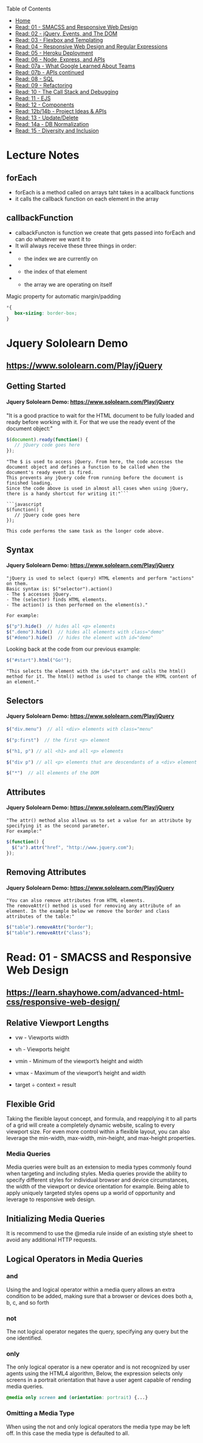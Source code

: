 Table of Contents
* [Home](https://nickmagruder.github.io/reading-notes/)
* [Read: 01 - SMACSS and Responsive Web Design](read_301-01.md)
* [Read: 02 - jQuery, Events, and The DOM](read_301-02.md)
* [Read: 03 - Flexbox and Templating](read_301-03.md)
* [Read: 04 - Responsive Web Design and Regular Expressions](read_301-04.md)
* [Read: 05 - Heroku Deployment](read_301-05.md)
* [Read: 06 - Node, Express, and APIs](read_301-06.md)
* [Read: 07a - What Google Learned About Teams](read_301-07a.md)
* [Read: 07b - APIs continued](read_301-07b.md)
* [Read: 08 - SQL](read_301-08.md)
* [Read: 09 - Refactoring](read_301-09.md)
* [Read: 10 - The Call Stack and Debugging](read_301-10.md)
* [Read: 11 - EJS](read_301-11.md)
* [Read: 12 - Components](read_301-12.md)
* [Read: 12b/14b - Project Ideas & APIs](read_301-12b.md)
* [Read: 13 - Update/Delete](read_301-13.md)
* [Read: 14a - DB Normalization](read_301-14a.md)
* [Read: 15 - Diversity and Inclusion](read_301-15.md)

# Lecture Notes

## forEach
* forEach is a method called on arrays taht takes in a acallback functions
* it calls the callback function on each element in the array

## callbackFunction
* calbackFuncton is function we create that gets passed into forEach and can do whatever we want it to
* It will always receive these three things in order:
* - the index we are currently on
* - the index of that element
* - the array we are operating on itself

Magic property for automatic margin/padding
```css
*{
   box-sizing: border-box;
}
```




# Jquery Sololearn Demo
## https://www.sololearn.com/Play/jQuery

## Getting Started
#### Jquery Sololearn Demo: https://www.sololearn.com/Play/jQuery

"It is a good practice to wait for the HTML document to be fully loaded and ready before working with it.
For that we use the ready event of the document object:"
```javascript
$(document).ready(function() {
   // jQuery code goes here
});
``` 
```
"The $ is used to access jQuery. From here, the code accesses the document object and defines a function to be called when the document's ready event is fired.
This prevents any jQuery code from running before the document is finished loading.
Since the code above is used in almost all cases when using jQuery, there is a handy shortcut for writing it:"```

```javascript
$(function() {
   // jQuery code goes here
});
```

```This code performs the same task as the longer code above.```

## Syntax
#### Jquery Sololearn Demo: https://www.sololearn.com/Play/jQuery
```
"jQuery is used to select (query) HTML elements and perform "actions" on them.
Basic syntax is: $("selector").action()
- The $ accesses jQuery.
- The (selector) finds HTML elements.
- The action() is then performed on the element(s)."

For example:
```
```javascript
$("p").hide()  // hides all <p> elements
$(".demo").hide()  // hides all elements with class="demo"
$("#demo").hide()  // hides the element with id="demo"
```
Looking back at the code from our previous example:
```javascript
$("#start").html("Go!");
```

```
"This selects the element with the id="start" and calls the html() method for it. The html() method is used to change the HTML content of an element."
```

## Selectors 
#### Jquery Sololearn Demo: https://www.sololearn.com/Play/jQuery

```javascript
$("div.menu")  // all <div> elements with class="menu"

$("p:first")  // the first <p> element

$("h1, p") // all <h1> and all <p> elements

$("div p") // all <p> elements that are descendants of a <div> element

$("*")  // all elements of the DOM
```

## Attributes
#### Jquery Sololearn Demo: https://www.sololearn.com/Play/jQuery
```
"The attr() method also allows us to set a value for an attribute by specifying it as the second parameter.
For example:"
```
```javascript
$(function() {
  $("a").attr("href", "http://www.jquery.com");
});
```
## Removing Attributes
#### Jquery Sololearn Demo: https://www.sololearn.com/Play/jQuery
```
"You can also remove attributes from HTML elements.
The removeAttr() method is used for removing any attribute of an element. In the example below we remove the border and class attributes of the table:"
```

```javascript
$("table").removeAttr("border");
$("table").removeAttr("class"); 
```





# Read: 01 - SMACSS and Responsive Web Design

## https://learn.shayhowe.com/advanced-html-css/responsive-web-design/

## Relative Viewport Lengths

* vw - Viewports width
* vh - Viewports height
* vmin - Minimum of the viewport’s height and width
* vmax - Maximum of the viewport’s height and width

* target ÷ context = result

## Flexible Grid
Taking the flexible layout concept, and formula, and reapplying it to all parts of a grid will create a completely dynamic website, scaling to every viewport size. For even more control within a flexible layout, you can also leverage the min-width, max-width, min-height, and max-height properties.

### Media Queries
Media queries were built as an extension to media types commonly found when targeting and including styles. Media queries provide the ability to specify different styles for individual browser and device circumstances, the width of the viewport or device orientation for example. Being able to apply uniquely targeted styles opens up a world of opportunity and leverage to responsive web design.

## Initializing Media Queries
It is recommend to use the @media rule inside of an existing style sheet to avoid any additional HTTP requests.

## Logical Operators in Media Queries
### and
Using the and logical operator within a media query allows an extra condition to be added, making sure that a browser or devices does both a, b, c, and so forth
### not
The not logical operator negates the query, specifying any query but the one identified.
### only
The only logical operator is a new operator and is not recognized by user agents using the HTML4 algorithm, Below, the expression selects only screens in a portrait orientation that have a user agent capable of rending media queries.
```css
@media only screen and (orientation: portrait) {...}
```

### Omitting a Media Type
When using the not and only logical operators the media type may be left off. In this case the media type is defaulted to all.







